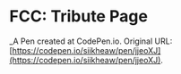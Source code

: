 # FCC: Tribute Page
 _A Pen created at CodePen.io. Original URL: [https://codepen.io/siikheaw/pen/jjeoXJ](https://codepen.io/siikheaw/pen/jjeoXJ).

 